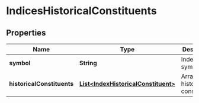 # IndicesHistoricalConstituents

## Properties

 Name                       | Type                                                                        | Description                       | Notes      
----------------------------|-----------------------------------------------------------------------------|-----------------------------------|------------
 **symbol**                 | **String**                                                                  | Index&#39;s symbol.               | [optional] 
 **historicalConstituents** | [**List&lt;IndexHistoricalConstituent&gt;**](IndexHistoricalConstituent.md) | Array of historical constituents. | [optional] 



